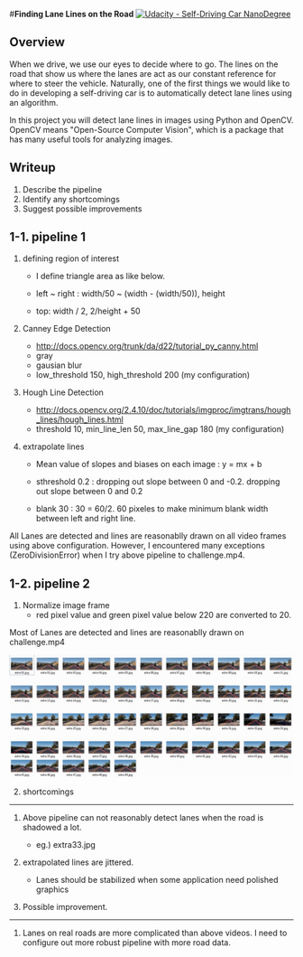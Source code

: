 #**Finding Lane Lines on the Road** 
[![Udacity - Self-Driving Car NanoDegree](https://s3.amazonaws.com/udacity-sdc/github/shield-carnd.svg)](http://www.udacity.com/drive)


Overview
---

When we drive, we use our eyes to decide where to go.  The lines on the road that show us where the lanes are act as our constant reference for where to steer the vehicle.  Naturally, one of the first things we would like to do in developing a self-driving car is to automatically detect lane lines using an algorithm.

In this project you will detect lane lines in images using Python and OpenCV.  OpenCV means "Open-Source Computer Vision", which is a package that has many useful tools for analyzing images.  

Writeup
---

1. Describe the pipeline
2. Identify any shortcomings
3. Suggest possible improvements


1-1. pipeline 1 
---
1) defining region of interest  
   - I define triangle area as like below.
   
   - left ~ right : width/50 ~ (width - (width/50)), height
     
   - top: width / 2, 2/height + 50
     

2) Canney Edge Detection 
   - http://docs.opencv.org/trunk/da/d22/tutorial_py_canny.html
   - gray
   - gausian blur 
   - low_threshold 150, high_threshold 200  (my configuration)


3) Hough Line Detection 
   - http://docs.opencv.org/2.4.10/doc/tutorials/imgproc/imgtrans/hough_lines/hough_lines.html
   - threshold 10, min_line_len 50, max_line_gap 180  (my configuration)
   
4) extrapolate lines

   - Mean value of slopes and biases on each image : y = mx + b
  
   - sthreshold 0.2 : dropping out slope between 0 and -0.2. dropping out slope between 0 and 0.2
   
   - blank 30 : 30 = 60/2.  60 pixeles to make minimum blank width between left and right line. 
   
   
All Lanes are  detected and lines are reasonablly drawn on all video frames using above configuration. However, I encountered many exceptions (ZeroDivisionError) when I try above pipeline to challenge.mp4. 

1-2. pipeline 2 
---
1) Normalize image frame
   - red pixel value and green pixel value below 220 are converted to 20.
   
Most of Lanes are  detected and lines are reasonablly drawn on challenge.mp4 

<img src="result.jpg" width="1000" alt="Combined Image" />


2. shortcomings
---
1) Above pipeline can not reasonably detect lanes when the road is shadowed a lot. 
   - eg.) extra33.jpg
   
2) extrapolated lines are jittered. 
   - Lanes should be stabilized when some application need polished graphics  


3. Possible improvement. 
---
1) Lanes on real roads are more complicated than above videos. I need to configure out more robust pipeline with more road data.
   
